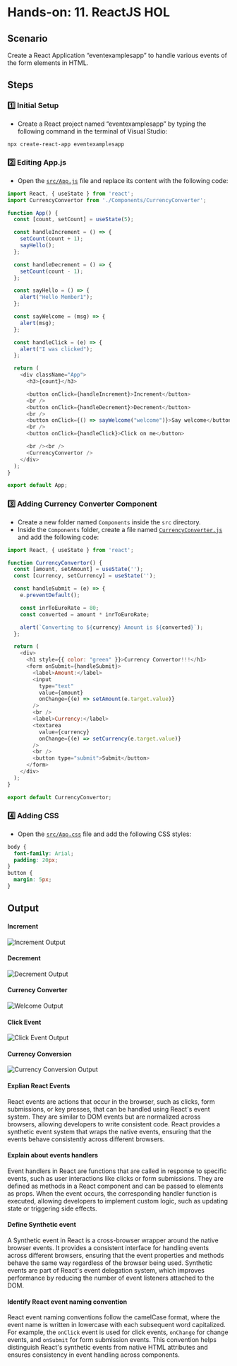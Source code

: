 # Hands-on: 11. ReactJS HOL

## Scenario
Create a React Application “eventexamplesapp” to handle various events of the form elements in HTML.

## Steps
### 1️⃣ Initial Setup
* Create a React project named “eventexamplesapp” by typing the following command in the terminal of Visual Studio:
```bash
npx create-react-app eventexamplesapp
```

### 2️⃣ Editing App.js
* Open the [`src/App.js`](./Code/eventexamplesapp/src/App.js) file and replace its content with the following code:
```javascript
import React, { useState } from 'react';
import CurrencyConvertor from './Components/CurrencyConverter';

function App() {
  const [count, setCount] = useState(5);

  const handleIncrement = () => {
    setCount(count + 1);
    sayHello();
  };

  const handleDecrement = () => {
    setCount(count - 1);
  };

  const sayHello = () => {
    alert("Hello Member1");
  };

  const sayWelcome = (msg) => {
    alert(msg);
  };

  const handleClick = (e) => {
    alert("I was clicked");
  };

  return (
    <div className="App">
      <h3>{count}</h3>

      <button onClick={handleIncrement}>Increment</button>
      <br />
      <button onClick={handleDecrement}>Decrement</button>
      <br />
      <button onClick={() => sayWelcome("welcome")}>Say welcome</button>
      <br />
      <button onClick={handleClick}>Click on me</button>

      <br /><br />
      <CurrencyConvertor />
    </div>
  );
}

export default App;
```

### 3️⃣ Adding Currency Converter Component
* Create a new folder named `Components` inside the `src` directory.
* Inside the `Components` folder, create a file named [`CurrencyConverter.js`](./Code/eventexamplesapp/src/Components/CurrencyConverter.js) and add the following code:
```javascript
import React, { useState } from 'react';

function CurrencyConvertor() {
  const [amount, setAmount] = useState('');
  const [currency, setCurrency] = useState('');

  const handleSubmit = (e) => {
    e.preventDefault();

    const inrToEuroRate = 80;
    const converted = amount * inrToEuroRate;

    alert(`Converting to ${currency} Amount is ${converted}`);
  };

  return (
    <div>
      <h1 style={{ color: "green" }}>Currency Convertor!!!</h1>
      <form onSubmit={handleSubmit}>
        <label>Amount:</label>
        <input
          type="text"
          value={amount}
          onChange={(e) => setAmount(e.target.value)}
        />
        <br />
        <label>Currency:</label>
        <textarea
          value={currency}
          onChange={(e) => setCurrency(e.target.value)}
        />
        <br />
        <button type="submit">Submit</button>
      </form>
    </div>
  );
}

export default CurrencyConvertor;
```

### 4️⃣ Adding CSS
* Open the [`src/App.css`](./Code/eventexamplesapp/src/App.css) file and add the following CSS styles:
```css
body {
  font-family: Arial;
  padding: 20px;
}
button {
  margin: 5px;
}
```

## Output
#### Increment
![Increment Output](./Output/01_increment.png)
#### Decrement
![Decrement Output](./Output/02_decrement.png)
#### Currency Converter
![Welcome Output](./Output/03_welcome.png)
#### Click Event
![Click Event Output](./Output/04_click.png)
#### Currency Conversion
![Currency Conversion Output](./Output/05_currency_convertor.png)

#### Explian React Events
React events are actions that occur in the browser, such as clicks, form submissions, or key presses, that can be handled using React's event system. They are similar to DOM events but are normalized across browsers, allowing developers to write consistent code. React provides a synthetic event system that wraps the native events, ensuring that the events behave consistently across different browsers.

#### Explain about events handlers
Event handlers in React are functions that are called in response to specific events, such as user interactions like clicks or form submissions. They are defined as methods in a React component and can be passed to elements as props. When the event occurs, the corresponding handler function is executed, allowing developers to implement custom logic, such as updating state or triggering side effects.

#### Define Synthetic event
A Synthetic event in React is a cross-browser wrapper around the native browser events. It provides a consistent interface for handling events across different browsers, ensuring that the event properties and methods behave the same way regardless of the browser being used. Synthetic events are part of React's event delegation system, which improves performance by reducing the number of event listeners attached to the DOM.

#### Identify React event naming convention
React event naming conventions follow the camelCase format, where the event name is written in lowercase with each subsequent word capitalized. For example, the `onClick` event is used for click events, `onChange` for change events, and `onSubmit` for form submission events. This convention helps distinguish React's synthetic events from native HTML attributes and ensures consistency in event handling across components.